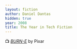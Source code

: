 ```yaml
---
layout: fiction
author: Daniel Dantas
hidden: true
year: 2008
title: The Year in Tech Fiction
---
```


📺 [_BURN-E_](https://en.wikipedia.org/wiki/BURN-E) by Pixar <!-- 1/11/2025 -->
